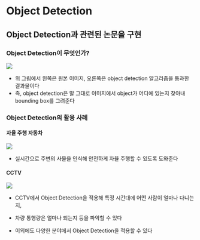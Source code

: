 # Object Detection
## Object Detection과 관련된 논문을 구현  
  
### Object Detection이 무엇인가?  
<img src = "https://kr.mathworks.com/discovery/object-detection/_jcr_content/mainParsys3/discoverysubsection/mainParsys3/image.adapt.full.medium.jpg/1639059373547.jpg">  

- 위 그림에서 왼쪽은 원본 이미지, 오른쪽은 object detection 알고리즘을 통과한 결과물이다    
- 즉, object detection은 말 그대로 이미지에서 object가 어디에 있는지 찾아내 bounding box를 그려준다    

### Object Detection의 활용 사례  
#### 자율 주행 자동차   

<img src = "https://blog.kakaocdn.net/dn/bBxjO6/btqAMka889E/EeGZKbfuKwgJKcwJjk0p20/img.jpg">  

- 실시간으로 주변의 사물을 인식해 안전하게 자율 주행할 수 있도록 도와준다

#### CCTV

<img src = "https://miro.medium.com/max/624/1*vnt4DlXUo_oYYYbtQu9qXw.png">  

- CCTV에서 Object Detection을 적용해 특정 시간대에 어떤 사람이 얼마나 다니는지, 
- 차량 통행량은 얼마나 되는지 등을 파악할 수 있다

- 이외에도 다양한 분야에서 Object Detection을 적용할 수 있다

